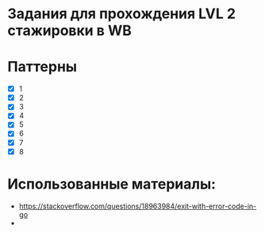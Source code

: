 # Задания для прохождения LVL 2 стажировки в WB 
# Паттерны
- [X] 1
- [X] 2
- [X] 3
- [X] 4
- [X] 5
- [X] 6
- [X] 7
- [X] 8

# Использованные материалы:
- https://stackoverflow.com/questions/18963984/exit-with-error-code-in-go
- 